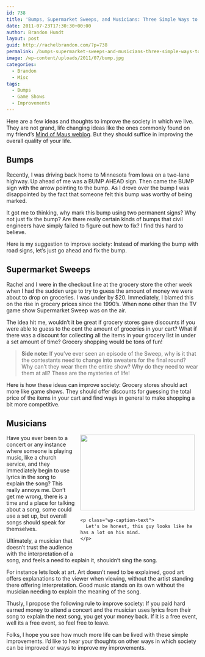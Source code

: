 ```yaml
---
id: 738
title: 'Bumps, Supermarket Sweeps, and Musicians: Three Simple Ways to Improve Society'
date: 2011-07-23T17:30:30+00:00
author: Brandon Hundt
layout: post
guid: http://rachelbrandon.com/?p=738
permalink: /bumps-supermarket-sweeps-and-musicians-three-simple-ways-to-improve-society/
image: /wp-content/uploads/2011/07/bump.jpg
categories:
  - Brandon
  - Misc
tags:
  - Bumps
  - Game Shows
  - Improvements
---
```

Here are a few ideas and thoughts to improve the society in which we live. They are not grand, life changing ideas like the ones commonly found on my friend’s <a href="http://mindofmaus.wordpress.com/" rel="external">Mind of Maus weblog</a>. But they should suffice in improving the overall quality of your life.<!--more-->

## Bumps

Recently, I was driving back home to Minnesota from Iowa on a two-lane highway. Up ahead of me was a BUMP AHEAD sign. Then came the BUMP sign with the arrow pointing to the bump. As I drove over the bump I was disappointed by the fact that someone felt this bump was worthy of being marked.

It got me to thinking, why mark this bump using two permanent signs? Why not just fix the bump? Are there really certain kinds of bumps that civil engineers have simply failed to figure out how to fix? I find this hard to believe.

Here is my suggestion to improve society: Instead of marking the bump with road signs, let’s just go ahead and fix the bump.

## Supermarket Sweeps

<div style="float: right; margin: 0 0 15px 15px;">
</div>

Rachel and I were in the checkout line at the grocery store the other week when I had the sudden urge to try to guess the amount of money we were about to drop on groceries. I was under by $20. Immediately, I blamed this on the rise in grocery prices since the 1990’s. When none other than the TV game show Supermarket Sweep was on the air.

The idea hit me, wouldn’t it be great if grocery stores gave discounts if you were able to guess to the cent the amount of groceries in your cart? What if there was a discount for collecting all the items in your grocery list in under a set amount of time? Grocery shopping would be tons of fun!

> **Side note:** If you’ve ever seen an episode of the Sweep, why is it that the contestants need to change into sweaters for the final round? Why can’t they wear them the entire show? Why do they need to wear them at all? These are the mysteries of life!

Here is how these ideas can improve society: Grocery stores should act more like game shows. They should offer discounts for guessing the total price of the items in your cart and find ways in general to make shopping a bit more competitive.

## Musicians

<div style="float: right; margin: 0 0 15px 15px;">
  <div id="attachment_741" style="width: 310px" class="wp-caption alignright">
    <img class="size-medium wp-image-741" title="musician in concert" src="/wp-content/uploads/2011/07/musican-in-concert-300x198.jpg" alt="" width="300" height="198" srcset="https://rachelbrandon.com/wp-content/uploads/2011/07/musican-in-concert-300x198.jpg 300w, https://rachelbrandon.com/wp-content/uploads/2011/07/musican-in-concert-1024x678.jpg 1024w" sizes="(max-width: 300px) 100vw, 300px" />
    
    <p class="wp-caption-text">
      Let's be honest, this guy looks like he has a lot on his mind.
    </p>
  </div>
</div>

Have you ever been to a concert or any instance where someone is playing music, like a church service, and they immediately begin to use lyrics in the song to explain the song? This really annoys me. Don’t get me wrong, there is a time and a place for talking about a song, some could use a set up, but overall songs should speak for themselves.

Ultimately, a musician that doesn’t trust the audience with the interpretation of a song, and feels a need to explain it, shouldn’t sing the song.

For instance lets look at art. Art doesn’t need to be explained, good art offers explanations to the viewer when viewing, without the artist standing there offering interpretation. Good music stands on its own without the musician needing to explain the meaning of the song.

Thusly, I propose the following rule to improve society: If you paid hard earned money to attend a concert and the musician uses lyrics from their song to explain the next song, you get your money back. If it is a free event, well its a free event, so feel free to leave.

Folks, I hope you see how much more life can be lived with these simple improvements. I’d like to hear your thoughts on other ways in which society can be improved or ways to improve my improvements.